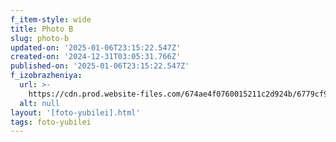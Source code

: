 ```yaml
---
f_item-style: wide
title: Photo B
slug: photo-b
updated-on: '2025-01-06T23:15:22.547Z'
created-on: '2024-12-31T03:05:31.766Z'
published-on: '2025-01-06T23:15:22.547Z'
f_izobrazheniya:
  url: >-
    https://cdn.prod.website-files.com/674ae4f0760015211c2d924b/6779cf9bd4b53d00b8ce8f10_jRDShxGY3ZA%20(1).jpg
  alt: null
layout: '[foto-yubilei].html'
tags: foto-yubilei
---
```



